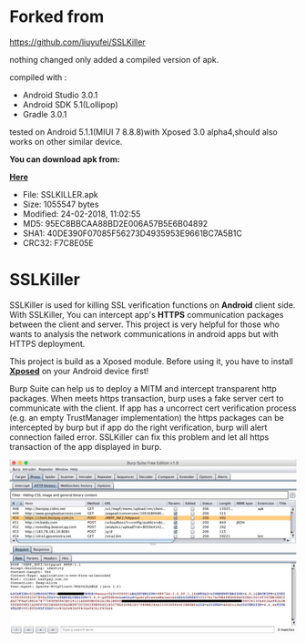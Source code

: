 # Forked from 

https://github.com/liuyufei/SSLKiller

nothing changed only added a compiled version of apk.

compiled with :

- Android Studio 3.0.1
- Android SDK 5.1(Lollipop)
- Gradle 3.0.1

tested on Android 5.1.1(MIUI 7 8.8.8)with Xposed 3.0 alpha4,should also works on other similar device.

**You can download apk from:**

**[Here](https://github.com/Arryboom/SSLKiller/raw/master/releaseAPK/SSLKILLER.apk)**

- File: SSLKILLER.apk
- Size: 1055547 bytes
- Modified: 24-02-2018, 11:02:55
- MD5: 95EC8BBCAA88BD2E006A57B5E6B04892
- SHA1: 40DE390F07085F56273D4935953E9661BC7A5B1C
- CRC32: F7C8E05E

# SSLKiller

SSLKiller is used for killing SSL verification functions on **Android** client side. With SSLKiller, You can intercept app's **HTTPS** communication packages between the client and server. This project is very helpful for those who wants to analysis the network communications in android apps but with HTTPS deployment.

This project is build as a Xposed module. Before using it, you have to install **[Xposed](http://repo.xposed.info/module/de.robv.android.xposed.installer)** on your Android device first!

Burp Suite can help us to deploy a MITM and intercept transparent http packages. When meets https transaction, burp uses a fake server cert to communicate with the client. If app has a uncorrect cert verification process (e.g. an empty TrustManager implementation) the https packages can be intercepted by burp but if app do the right verification, burp will alert connection failed error. SSLKiller can fix this problem and let all https transaction of the app displayed in burp.

![preview](imgs/preview.jpeg)




